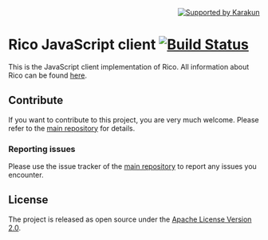 <p align="right">
<a href="https://dev.karakun.com" target="_blank"><img src="https://raw.githubusercontent.com/rico-project/rico/master/metadata/supported-karakun-small.png" alt="Supported by Karakun"/></a>
</p>

# Rico JavaScript client [![Build Status](https://travis-ci.org/rico-project/rico-js.svg?branch=master)](https://travis-ci.org/rico-project/rico-js)
This is the JavaScript client implementation of Rico. All information about Rico can be found [here](https://github.com/rico-project/rico).

## Contribute

If you want to contribute to this project, you are very much welcome. Please refer to the [main repository](https://github.com/rico-projects/rico) for details.

### Reporting issues

Please use the issue tracker of the [main repository](https://github.com/rico-projects/rico) to report any issues you encounter.

## License 

The project is released as open source under the [Apache License Version 2.0](LICENSE).
